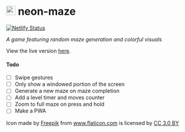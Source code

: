<h1>
    <img src="https://user-images.githubusercontent.com/4007345/53507284-3a99ed00-3a7d-11e9-9810-f2d8b6e59bf1.png" width="25">
    neon-maze
</h1>

[![Netlify Status](https://api.netlify.com/api/v1/badges/d21a4835-51bd-44fd-a150-4e1e54b1c405/deploy-status)](https://app.netlify.com/sites/neon-maze/deploys)

_A game featuring random maze generation and colorful visuals_

View the live version [here](https://neon-maze.netlify.com/).

#### Todo
-[ ] Swipe gestures
-[ ] Only show a windowed portion of the screen
-[ ] Generate a new maze on maze completion
-[ ] Add a level timer and moves counter
-[ ] Zoom to full maze on press and hold
-[ ] Make a PWA

Icon made by <a href="https://www.freepik.com/" title="Freepik">Freepik</a>
from <a href="https://www.flaticon.com/" title="Flaticon">www.flaticon.com</a> is licensed by 
<a href="http://creativecommons.org/licenses/by/3.0/" title="Creative Commons BY 3.0" target="_blank">CC 3.0 BY</a>
